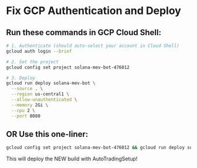 # Fix GCP Authentication and Deploy

## Run these commands in GCP Cloud Shell:

```bash
# 1. Authenticate (should auto-select your account in Cloud Shell)
gcloud auth login --brief

# 2. Set the project
gcloud config set project solana-mev-bot-476012

# 3. Deploy
gcloud run deploy solana-mev-bot \
  --source . \
  --region us-central1 \
  --allow-unauthenticated \
  --memory 2Gi \
  --cpu 2 \
  --port 8080
```

## OR Use this one-liner:

```bash
gcloud config set project solana-mev-bot-476012 && gcloud run deploy solana-mev-bot --source . --region us-central1 --allow-unauthenticated --memory 2Gi --cpu 2 --port 8080
```

This will deploy the NEW build with AutoTradingSetup!
